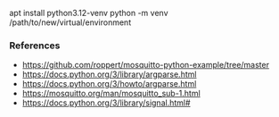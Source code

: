 
apt install python3.12-venv
python -m venv /path/to/new/virtual/environment

### References

* https://github.com/roppert/mosquitto-python-example/tree/master
* https://docs.python.org/3/library/argparse.html
* https://docs.python.org/3/howto/argparse.html
* https://mosquitto.org/man/mosquitto_sub-1.html
* https://docs.python.org/3/library/signal.html#
